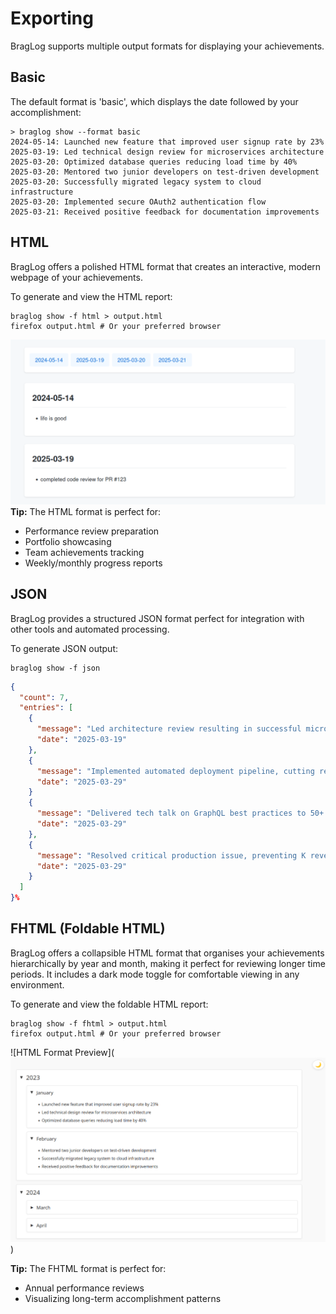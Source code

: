 # Exporting
BragLog supports multiple output formats for displaying your achievements.
## Basic
The default format is 'basic', which displays the date followed by your accomplishment:
```shell
> braglog show --format basic
2024-05-14: Launched new feature that improved user signup rate by 23%
2025-03-19: Led technical design review for microservices architecture
2025-03-20: Optimized database queries reducing load time by 40%
2025-03-20: Mentored two junior developers on test-driven development
2025-03-20: Successfully migrated legacy system to cloud infrastructure
2025-03-20: Implemented secure OAuth2 authentication flow
2025-03-21: Received positive feedback for documentation improvements
```
## HTML
BragLog offers a polished HTML format that creates an interactive, modern webpage of your achievements.

To generate and view the HTML report:
```shell
braglog show -f html > output.html
firefox output.html # Or your preferred browser
```
![HTML Format Preview](assets/html_format.png)
**Tip:** The HTML format is perfect for:

- Performance review preparation
- Portfolio showcasing
- Team achievements tracking
- Weekly/monthly progress reports
## JSON
BragLog provides a structured JSON format perfect for integration with other tools and automated processing.

To generate JSON output:
```shell
braglog show -f json
```
```json
{
  "count": 7,
  "entries": [
    {
      "message": "Led architecture review resulting in successful microservices adoption",
      "date": "2025-03-19"
    },
    {
      "message": "Implemented automated deployment pipeline, cutting release time by 60%",
      "date": "2025-03-29"
    }
    {
      "message": "Delivered tech talk on GraphQL best practices to 50+ engineers",
      "date": "2025-03-29"
    },
    {
      "message": "Resolved critical production issue, preventing K revenue loss",
      "date": "2025-03-29"
    }
  ]
}%
```

## FHTML (Foldable HTML)
BragLog offers a collapsible HTML format that organises your achievements hierarchically by year and month, making it perfect for reviewing longer time periods. It includes a dark mode toggle for comfortable viewing in any environment.

To generate and view the foldable HTML report:
```shell
braglog show -f fhtml > output.html
firefox output.html # Or your preferred browser
```
![HTML Format Preview](![Foldable HTML Image](assets/fhtml.png))

**Tip:** The FHTML format is perfect for:

- Annual performance reviews
- Visualizing long-term accomplishment patterns
